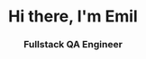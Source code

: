 <div id="header" align="center"> 
    <h1>Hi there, I'm Emil</h1>
    <h3>Fullstack QA Engineer</h3>
</div>
